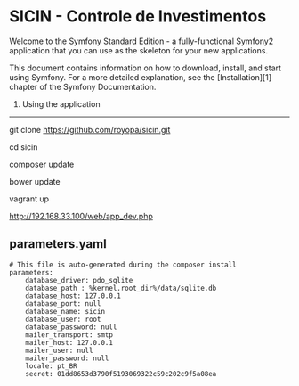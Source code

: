 SICIN - Controle de Investimentos
=================================

Welcome to the Symfony Standard Edition - a fully-functional Symfony2
application that you can use as the skeleton for your new applications.

This document contains information on how to download, install, and start
using Symfony. For a more detailed explanation, see the [Installation][1]
chapter of the Symfony Documentation.

1) Using the application
----------------------------------

git clone https://github.com/royopa/sicin.git

cd sicin

composer update

bower update

vagrant up

http://192.168.33.100/web/app_dev.php

parameters.yaml
------

```
# This file is auto-generated during the composer install
parameters:
    database_driver: pdo_sqlite
    database_path : %kernel.root_dir%/data/sqlite.db
    database_host: 127.0.0.1
    database_port: null
    database_name: sicin
    database_user: root
    database_password: null
    mailer_transport: smtp
    mailer_host: 127.0.0.1
    mailer_user: null
    mailer_password: null
    locale: pt_BR
    secret: 01dd8653d3790f5193069322c59c202c9f5a08ea
```
